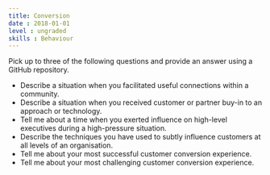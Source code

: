 ```yaml
---
title: Conversion
date : 2018-01-01
level : ungraded
skills : Behaviour
---
```

Pick up to three of the following questions and provide an answer using a GitHub repository.

- Describe a situation when you facilitated useful connections within a community.
- Describe a situation when you received customer or partner buy-in to an approach or technology.
- Tell me about a time when you exerted influence on high-level executives during a high-pressure situation.
 - Describe the techniques you have used to subtly influence customers at all levels of an organisation.
- Tell me about your most successful customer conversion experience.
- Tell me about your most challenging customer conversion experience.

